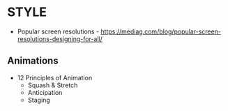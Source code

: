 # STYLE

  - Popular screen resolutions - https://mediag.com/blog/popular-screen-resolutions-designing-for-all/

## Animations

  - 12 Principles of Animation
    - Squash & Stretch
    - Anticipation
    - Staging

